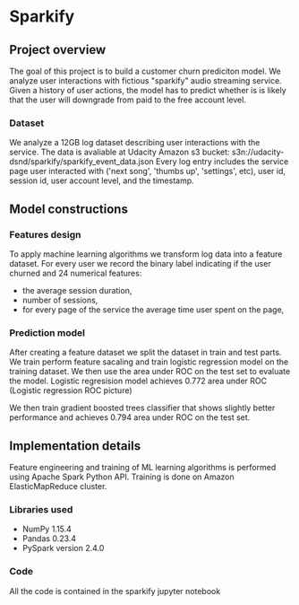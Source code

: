 # Sparkify
## Project overview
The goal of this project is to build a customer churn prediciton model. We analyze user interactions with
fictious "sparkify" audio streaming service. Given a history of user actions, the model
has to predict whether is is likely that the user will downgrade from paid to the free account level.
### Dataset
We analyze a 12GB log dataset describing user interactions with the service. The data is avaliable at Udacity Amazon s3 bucket: s3n://udacity-dsnd/sparkify/sparkify_event_data.json
Every log entry includes the service page user interacted with ('next song', 'thumbs up', 'settings', etc),
user id, session id, user account level, and the timestamp.

## Model constructions
### Features design
To apply machine learning algorithms we transform log data into a feature dataset.
For every user we record the binary label indicating if the user churned and 24 numerical features: 
* the average session duration, 
* number of sessions, 
* for every page of the service 
the average time user spent on the page, 

### Prediction model
After creating a feature dataset we split the dataset in train and test parts.
We train perform feature sacaling and train logistic regression model on the training dataset.
We then use the area under ROC on the test set to evaluate the model. 
Logistic regresision model achieves 0.772 area under ROC
(Logistic regression  ROC picture)

We then train gradient boosted trees classifier that shows slightly better performance and achieves
0.794 area under ROC on the test set.

## Implementation details
Feature engineering and training of ML learning algorithms is performed using Apache Spark Python API.
Training is done on Amazon ElasticMapReduce cluster.
### Libraries used
* NumPy 1.15.4
* Pandas 0.23.4
* PySpark version 2.4.0
### Code
All the code is contained in the sparkify jupyter notebook
